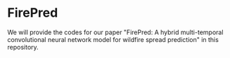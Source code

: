 # FirePred

We will provide the codes for our paper "FirePred: A hybrid multi-temporal convolutional neural network model for wildfire spread prediction" in this repository.
